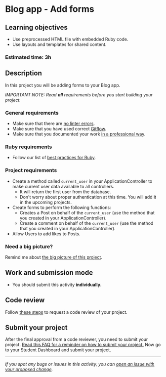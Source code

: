 # Blog app - Add forms

## Learning objectives
- Use preprocessed HTML file with embedded Ruby code.
- Use layouts and templates for shared content.

### Estimated time: 3h

## Description
In this project you will be adding forms to your Blog app.

*IMPORTANT NOTE: Read **all** requirements before you start building your project.*

### General requirements

- Make sure that there are [no linter errors](https://github.com/microverseinc/linters-config).
- Make sure that you have used correct [Gitflow](https://github.com/microverseinc/curriculum-transversal-skills/blob/main/git-github/articles/gitflow.md).
- Make sure that you documented your work [in a professional way](https://github.com/microverseinc/curriculum-transversal-skills/blob/main/documentation/articles/professional_repo_rules.md).

### Ruby requirements
- Follow our list of [best practices for Ruby](https://github.com/microverseinc/curriculum-ruby/blob/main/articles/ruby_best_practices.md).

### Project requirements
-  Create a method called `current_user` in your ApplicationController to make current user data available to all controllers.
    -  It will return the first user from the database.
    -  Don't worry about proper authentication at this time. You will add it in the upcoming projects.
- Create forms to perform the following functions:
    - Creates a Post on behalf of the `current_user` (use the method that you created in your ApplicationController).
    - Create a comment on behalf of the `current_user` (use the method that you created in your ApplicationController).
- Allow Users to add likes to Posts.

### Need a big picture? 

Remind me about [the big picture of this project](../sneak_peek.md).


## Work and submission mode

- You should submit this activity **individually.**

## Code review

Follow [these steps](https://github.com/microverseinc/curriculum-transversal-skills/blob/main/code-review/articles/how_to_ask_for_a_code_review.md) to request a code review of your project.

## Submit your project

After the final approval from a code reviewer, you need to submit your project.
[Read this FAQ for a reminder on how to submit your project.](https://microverse.zendesk.com/hc/en-us/articles/360061344234)
Now go to your Student Dashboard and submit your project.

------

_If you spot any bugs or issues in this activity, you can [open an issue with your proposed change](https://github.com/microverseinc/curriculum-transversal-skills/blob/main/git-github/articles/open_issue.md)._

